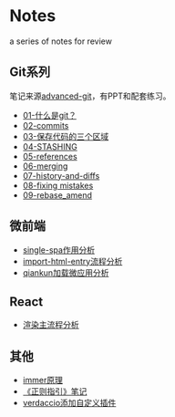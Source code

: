 # Notes
a series of notes for review



## Git系列

笔记来源[advanced-git](https://github.com/nnja/advanced-git)，有PPT和配套练习。

- [01-什么是git？](https://github.com/whg4/notes/issues/1)
- [02-commits](https://github.com/whg4/notes/issues/2)
- [03-保存代码的三个区域](https://github.com/whg4/notes/issues/3)
- [04-STASHING](https://github.com/whg4/notes/issues/4)
- [05-references](https://github.com/whg4/notes/issues/5)
- [06-merging](https://github.com/whg4/notes/issues/6)
- [07-history-and-diffs](https://github.com/whg4/notes/issues/7)
- [08-fixing mistakes](https://github.com/whg4/notes/issues/8)
- [09-rebase_amend](https://github.com/whg4/notes/issues/9)



## 微前端

- [single-spa作用分析](https://github.com/whg4/notes/issues/12)
- [import-html-entry流程分析](https://github.com/whg4/notes/issues/10)
- [qiankun加载微应用分析](https://github.com/whg4/notes/issues/11)



## React

- [渲染主流程分析](https://github.com/whg4/notes/issues/13)


## 其他

- [immer原理](https://github.com/whg4/notes/issues/14)
- [《正则指引》笔记](https://github.com/whg4/notes/issues/15)
- [verdaccio添加自定义插件](https://github.com/whg4/notes/issues/16)

